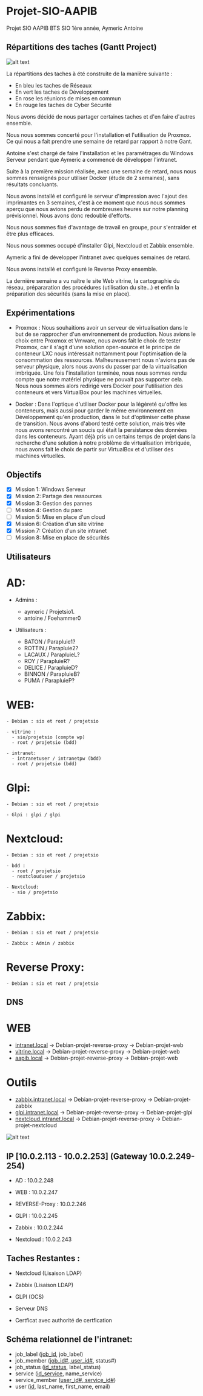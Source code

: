 # Projet-SIO-AAPIB
 Projet SIO AAPIB BTS SIO 1ère année, Aymeric Antoine
 
 ## Répartitions des taches (Gantt Project)
 
![alt text](https://github.com/aymericcucherousset/Projet-SIO-AAPIB/blob/main/GANT.png)

La répartitions des taches à été construite de la manière suivante : 

- En bleu les taches de Réseaux
- En vert les taches de Développement
- En rose les réunions de mises en commun 
- En rouge les taches de Cyber Sécurité

Nous avons décidé de nous partager certaines taches et d'en faire d'autres ensemble. 

Nous nous sommes concerté pour l'installation et l'utilisation de Proxmox. Ce qui nous a fait prendre une semaine de retard par rapport à notre Gant.

Antoine s'est chargé de faire l'installation et les paramétrages du Windows Serveur pendant que Aymeric a commencé de développer l'intranet.

Suite à la première mission réalisée, avec une semaine de retard, nous nous sommes renseignés pour utiliser Docker (étude de 2 semaines), sans résultats concluants.  

Nous avons installé et configuré le serveur d'impression avec l'ajout des imprimantes en 3 semaines, c'est à ce moment que nous nous sommes aperçu que nous avions perdu de nombreuses heures sur notre planning prévisionnel. Nous avons donc redoublé d'efforts.

Nous nous sommes fixé d'avantage de travail en groupe, pour s'entraider et être plus efficaces.

Nous nous sommes occupé d'installer Glpi, Nextcloud et Zabbix ensemble.

Aymeric a fini de développer l'intranet avec quelques semaines de retard.

Nous avons installé et configuré le Reverse Proxy ensemble.

La dernière semaine a vu naître le site Web vitrine, la cartographie du réseau, prépararation des procédures (utilisation du site...) et enfin la préparation des sécurités (sans la mise en place).

## Expérimentations

- Proxmox : 
      Nous souhaitions avoir un serveur de virtualisation dans le but de se rapprocher d'un environnement de production. Nous avions le choix entre Proxmox et Vmware, nous avons fait le choix de tester Proxmox, car il s'agit d'une solution open-source et le principe de conteneur LXC nous intéressait nottamment pour l'optimisation de la consommation des ressources. Malheureusement nous n'avions pas de serveur physique, alors nous avons du passer par de la virtualisation imbriquée. Une fois l'installation terminée, nous nous sommes rendu compte que notre matériel physique ne pouvait pas supporter cela. Nous nous sommes alors redirigé vers Docker pour l'utilisation des conteneurs et vers VirtualBox pour les machines virtuelles.
      
-  Docker :
      Dans l'optique d'utiliser Docker pour la légèreté qu'offre les conteneurs, mais aussi pour garder le même environnement en Développement qu'en production, dans le but d'optimiser cette phase de transition. Nous avons d'abord testé cette solution, mais très vite nous avons rencontré un soucis qui était la persistance des données dans les conteneurs. Ayant déjà pris un certains temps de projet dans la recherche d'une solution à notre problème de virtualisation imbriquée, nous avons fait le choix de partir sur VirtualBox et d'utiliser des machines virtuelles.
      
## Objectifs

- [x] Mission 1: Windows Serveur
- [x] Mission 2: Partage des ressources
- [x] Mission 3: Gestion des pannes
- [ ] Mission 4: Gestion du parc
- [ ] Mission 5: Mise en place d'un cloud
- [x] Mission 6: Création d'un site vitrine
- [x] Mission 7: Création d'un site intranet
- [ ] Mission 8: Mise en place de sécurités

## Utilisateurs

  # AD:
  
   - Admins :
     - aymeric / Projetsio1.
     - antoine / Foehammer0

   - Utilisateurs : 
     - BATON / Parapluie1?
     - ROTTIN / Parapluie2?
     - LACAUX / ParapluieL?
     - ROY / ParapluieR?
     - DELICE / ParapluieD?
     - BINNON / ParapluieB?
     - PUMA / ParapluieP?
    
  # WEB:
    - Debian : sio et root / projetsio
    
    - vitrine : 
      - sio/projetsio (compte wp)
      - root / projetsio (bdd)
      
    - intranet:
      - intranetuser / intranetpw (bdd)
      - root / projetsio (bdd)
      
  # Glpi:
    - Debian : sio et root / projetsio
    
    - Glpi : glpi / glpi
      
 # Nextcloud:
    - Debian : sio et root / projetsio
    
    - bdd : 
      - root / projetsio 
      - nextclouduser / projetsio
      
    - Nextcloud:
      - sio / projetsio
      
 
  # Zabbix:
    - Debian : sio et root / projetsio
    
    - Zabbix : Admin / zabbix

  # Reverse Proxy:
    - Debian : sio et root / projetsio

## DNS

  # WEB 
  - [intranet.local](http://intranet.local) -> Debian-projet-reverse-proxy -> Debian-projet-web
  - [vitrine.local](http://vitrine.local)   -> Debian-projet-reverse-proxy -> Debian-projet-web
  - [aapib.local](http://aapib.local)       -> Debian-projet-reverse-proxy -> Debian-projet-web
  
  # Outils 
  - [zabbix.intranet.local](http://zabbix.intranet.local)       -> Debian-projet-reverse-proxy -> Debian-projet-zabbix
  - [glpi.intranet.local](http://glpi.intranet.local)           -> Debian-projet-reverse-proxy -> Debian-projet-glpi
  - [nextcloud.intranet.local](http://nextcloud.intranet.local) -> Debian-projet-reverse-proxy -> Debian-projet-nextcloud

![alt text](https://github.com/aymericcucherousset/Projet-SIO-AAPIB/blob/main/Mission%204_%20Gestion%20du%20parc/Reseau.PNG)

## IP [10.0.2.113 - 10.0.2.253] (Gateway 10.0.2.249-254)

  - AD            : 10.0.2.248

  - WEB           : 10.0.2.247
  - REVERSE-Proxy : 10.0.2.246
  - GLPI          : 10.0.2.245
  - Zabbix        : 10.0.2.244
  - Nextcloud     : 10.0.2.243
 

## Taches Restantes :

  - Nextcloud (Lisaison LDAP)
  - Zabbix    (Lisaison LDAP)
  - GLPI      (OCS)

  - Serveur DNS

  - Certficat avec authorité de certfication
  
## Schéma relationnel de l'intranet: 
  - job_label (<ins>job_id</ins>, job_label)
  - job_member (<ins>job_id#, user_id#</ins>, status#)
  - job_status (<ins>id_status</ins>, label_status)
  - service (<ins>id_service</ins>, name_service)
  - service_member (<ins>user_id#, service_id#</ins>)
  - user (<ins>id</ins>, last_name, first_name, email)

